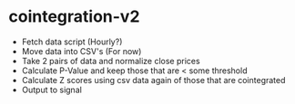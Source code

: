 # cointegration-v2

- Fetch data script (Hourly?)
- Move data into CSV's (For now)
- Take 2 pairs of data and normalize close prices
- Calculate P-Value and keep those that are < some threshold
- Calculate Z scores using csv data again of those that are cointegrated
- Output to signal

